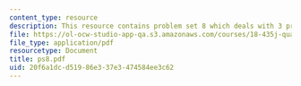 ```yaml
---
content_type: resource
description: This resource contains problem set 8 which deals with 3 problems.
file: https://ol-ocw-studio-app-qa.s3.amazonaws.com/courses/18-435j-quantum-computation-fall-2003/20f6a1dcd51986e337e3474584ee3c62_ps8.pdf
file_type: application/pdf
resourcetype: Document
title: ps8.pdf
uid: 20f6a1dc-d519-86e3-37e3-474584ee3c62
---
```

